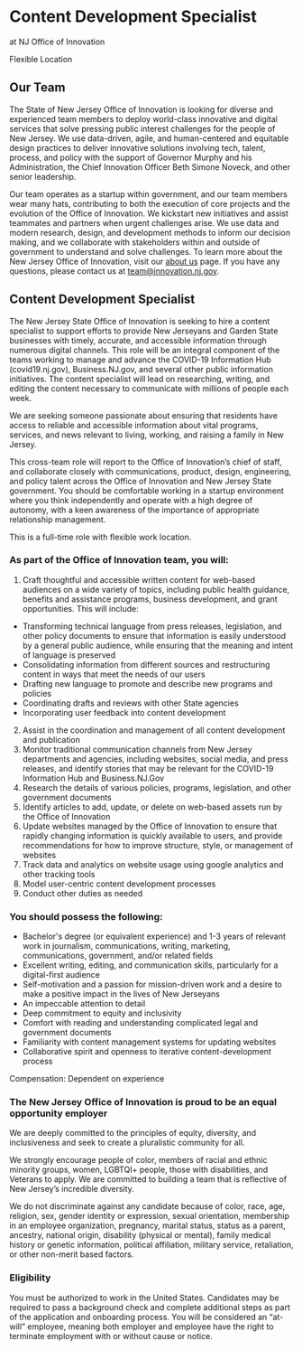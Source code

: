 
# Content Development Specialist

at NJ Office of Innovation

Flexible Location

## Our Team
The State of New Jersey Office of Innovation is looking for diverse and experienced team members to deploy world-class innovative and digital services that solve pressing public interest challenges for the people of New Jersey. We use data-driven, agile, and human-centered and equitable design practices to deliver innovative solutions involving tech, talent, process, and policy with the support of Governor Murphy and his Administration, the Chief Innovation Officer Beth Simone Noveck, and other senior leadership.

Our team operates as a startup within government, and our team members wear many hats, contributing to both the execution of core projects and the evolution of the Office of Innovation. We kickstart new initiatives and assist teammates and partners when urgent challenges arise. We use data and modern research, design, and development methods to inform our decision making, and we collaborate with stakeholders within and outside of government to understand and solve challenges. To learn more about the New Jersey Office of Innovation, visit our [about us](https://innovation.nj.gov/about/) page. If you have any questions, please contact us at team@innovation.nj.gov.

## Content Development Specialist
The New Jersey State Office of Innovation is seeking to hire a content specialist to support efforts to provide New Jerseyans and Garden State businesses with timely, accurate, and accessible information through numerous digital channels. This role will be an integral component of the teams working to manage and advance the COVID-19 Information Hub (covid19.nj.gov), Business.NJ.gov, and several other public information initiatives. The content specialist will lead on researching, writing, and editing the content necessary to communicate with millions of people each week.

We are seeking someone passionate about ensuring that residents have access to reliable and accessible information about vital programs, services, and news relevant to living, working, and raising a family in New Jersey.

This cross-team role will report to the Office of Innovation’s chief of staff, and collaborate closely with communications, product, design, engineering, and policy talent across the Office of Innovation and New Jersey State government. You should be comfortable working in a startup environment where you think independently and operate with a high degree of autonomy, with a keen awareness of the importance of appropriate relationship management.

This is a full-time role with flexible work location.

### As part of the Office of Innovation team, you will:
1.  Craft thoughtful and accessible written content for web-based audiences on a wide variety of topics, including public health guidance, benefits and assistance programs, business development, and grant opportunities. This will include:   
-   Transforming technical language from press releases, legislation, and other policy documents to ensure that information is easily understood by a general public audience, while ensuring that the meaning and intent of language is preserved    
-   Consolidating information from different sources and restructuring content in ways that meet the needs of our users    
-   Drafting new language to promote and describe new programs and policies    
-   Coordinating drafts and reviews with other State agencies
-   Incorporating user feedback into content development
2.  Assist in the coordination and management of all content development and publication    
3.  Monitor traditional communication channels from New Jersey departments and agencies, including websites, social media, and press releases, and identify stories that may be relevant for the COVID-19 Information Hub and Business.NJ.Gov   
4.  Research the details of various policies, programs, legislation, and other government documents    
5.  Identify articles to add, update, or delete on web-based assets run by the Office of Innovation    
6.  Update websites managed by the Office of Innovation to ensure that rapidly changing information is quickly available to users, and provide recommendations for how to improve structure, style, or management of websites    
7.  Track data and analytics on website usage using google analytics and other tracking tools    
8.  Model user-centric content development processes    
9.  Conduct other duties as needed
    
### You should possess the following:
-   Bachelor's degree (or equivalent experience) and 1-3 years of relevant work in journalism, communications, writing, marketing, communications, government, and/or related fields    
-   Excellent writing, editing, and communication skills, particularly for a digital-first audience    
-   Self-motivation and a passion for mission-driven work and a desire to make a positive impact in the lives of New Jerseyans    
-   An impeccable attention to detail    
-   Deep commitment to equity and inclusivity    
-   Comfort with reading and understanding complicated legal and government documents    
-   Familiarity with content management systems for updating websites    
-   Collaborative spirit and openness to iterative content-development process
    
Compensation: Dependent on experience

### The New Jersey Office of Innovation is proud to be an equal opportunity employer
We are deeply committed to the principles of equity, diversity, and inclusiveness and seek to create a pluralistic community for all.

We strongly encourage people of color, members of racial and ethnic minority groups, women, LGBTQI+ people, those with disabilities, and Veterans to apply. We are committed to building a team that is reflective of New Jersey’s incredible diversity.

We do not discriminate against any candidate because of color, race, age, religion, sex, gender identity or expression, sexual orientation, membership in an employee organization, pregnancy, marital status, status as a parent, ancestry, national origin, disability (physical or mental), family medical history or genetic information, political affiliation, military service, retaliation, or other non-merit based factors.

### Eligibility
You must be authorized to work in the United States. Candidates may be required to pass a background check and complete additional steps as part of the application and onboarding process. You will be considered an “at-will” employee, meaning both employer and employee have the right to terminate employment with or without cause or notice.
